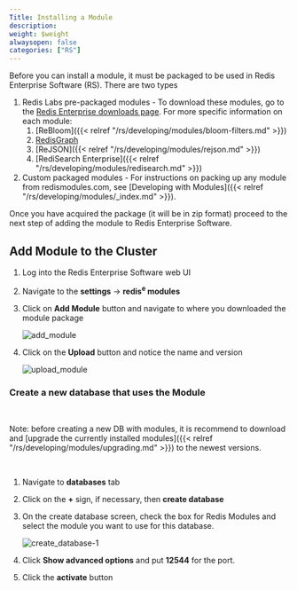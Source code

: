 ```yaml
---
Title: Installing a Module
description: 
weight: $weight
alwaysopen: false
categories: ["RS"]
---
```

Before you can install a module, it must be packaged to be used in Redis
Enterprise Software (RS). There are two types

1. Redis Labs pre-packaged modules - To download these modules, go to
    the [Redis Enterprise downloads
    page](https://redislabs.com/redis-enterprise/software/downloads/#tabTwo). For more specific
    information on each module:
    1. [ReBloom]({{< relref "/rs/developing/modules/bloom-filters.md" >}})
    1. [RedisGraph](https://oss.redislabs.com/redisgraph/#quickstart)
    1. [ReJSON]({{< relref "/rs/developing/modules/rejson.md" >}})
    1. [RediSearch Enterprise]({{< relref "/rs/developing/modules/redisearch.md" >}})
1. Custom packaged modules - For instructions on packing up any module
    from redismodules.com, see [Developing with
    Modules]({{< relref "/rs/developing/modules/_index.md" >}}).

Once you have acquired the package (it will be in zip format) proceed to
the next step of adding the module to Redis Enterprise Software.

## Add Module to the Cluster

1. Log into the Redis Enterprise Software web UI
1. Navigate to the **settings** -\> **redis<sup>e</sup> modules**
1. Click on **Add Module** button and navigate to where you downloaded
    the module package

    ![add_module](/images/rs/add_module.png?width=800&height=318)
1. Click on the **Upload** button and notice the name and version

    ![upload_module](/images/rs/upload_module.png?width=800&height=321)

### Create a new database that uses the Module

 

Note: before creating a new DB with modules, it is recommend to download
and [upgrade the currently installed
modules]({{< relref "/rs/developing/modules/upgrading.md" >}})
to the newest versions.

 

1. Navigate to **databases** tab
1. Click on the **+** sign, if necessary, then **create database**
1. On the create database screen, check the box for Redis Modules and
    select the module you want to use for this database.
    
    ![create_database-1](/images/rs/create_database-1.png?width=794&height=554)
1. Click **Show advanced options** and put **12544** for the port.
1. Click the **activate** button
